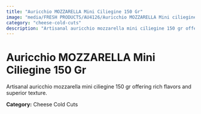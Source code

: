 ```yaml
---
title: "Auricchio MOZZARELLA Mini Ciliegine 150 Gr"
image: "media/FRESH PRODUCTS/AU4126/Auricchio MOZZARELLA Mini ciliegine 150 gr.jpg"
category: "cheese-cold-cuts"
description: "Artisanal auricchio mozzarella mini ciliegine 150 gr offering rich flavors and superior texture."
---
```


# Auricchio MOZZARELLA Mini Ciliegine 150 Gr

Artisanal auricchio mozzarella mini ciliegine 150 gr offering rich flavors and superior texture.

**Category:** Cheese Cold Cuts
